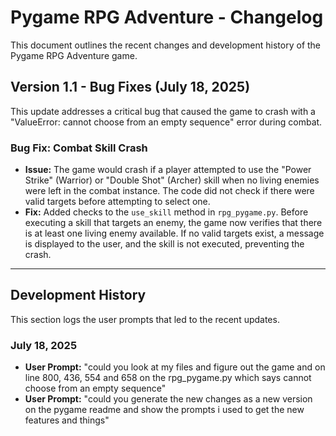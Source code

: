 # Pygame RPG Adventure - Changelog

This document outlines the recent changes and development history of the Pygame RPG Adventure game.

## Version 1.1 - Bug Fixes (July 18, 2025)

This update addresses a critical bug that caused the game to crash with a "ValueError: cannot choose from an empty sequence" error during combat.

### Bug Fix: Combat Skill Crash

*   **Issue:** The game would crash if a player attempted to use the "Power Strike" (Warrior) or "Double Shot" (Archer) skill when no living enemies were left in the combat instance. The code did not check if there were valid targets before attempting to select one.
*   **Fix:** Added checks to the `use_skill` method in `rpg_pygame.py`. Before executing a skill that targets an enemy, the game now verifies that there is at least one living enemy available. If no valid targets exist, a message is displayed to the user, and the skill is not executed, preventing the crash.

---

## Development History

This section logs the user prompts that led to the recent updates.

### July 18, 2025

*   **User Prompt:** "could you look at my files and figure out the game and on line 800, 436, 554 and 658 on the rpg_pygame.py which says cannot choose from an empty sequence"
*   **User Prompt:** "could you generate the new changes as a new version on the pygame readme and show the prompts i used to get the new features and things"